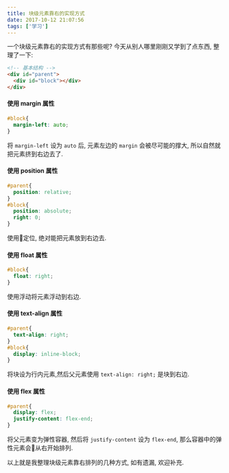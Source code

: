 ```yaml
---
title: 块级元素靠右的实现方式
date: 2017-10-12 21:07:56
tags: ['学习']
---
```

一个块级元素靠右的实现方式有那些呢? 今天从别人哪里刚刚又学到了点东西, 整理了一下:
```html
<!-- 基本结构 -->
<div id="parent">
  <div id="block"></div>
</div>
```
<!-- more -->
#### 使用 margin 属性

```css
#block{
  margin-left: auto;
}
```
将 `margin-left` 设为 `auto` 后, 元素左边的 `margin` 会被尽可能的撑大, 所以自然就把元素挤到右边去了. 

#### 使用 position 属性
```css
#parent{
  position: relative;
}
#block{
  position: absolute;
  right: 0;
}
```
使用定位, 绝对能把元素放到右边去. 

#### 使用 float 属性
```css
#block{
  float: right;
}
```
使用浮动将元素浮动到右边. 

#### 使用 text-align 属性
```css
#parent{
  text-align: right;
}
#block{
  display: inline-block;
}
```
将块设为行内元素,然后父元素使用 `text-align: right;` 是块到右边. 

#### 使用 flex 属性
```css
#parent{
  display: flex;
  justify-content: flex-end;
}
```
将父元素变为弹性容器, 然后将 `justify-content` 设为 `flex-end`, 那么容器中的弹性元素会从右开始排列. 

以上就是我整理块级元素靠右排列的几种方式, 如有遗漏, 欢迎补充. 